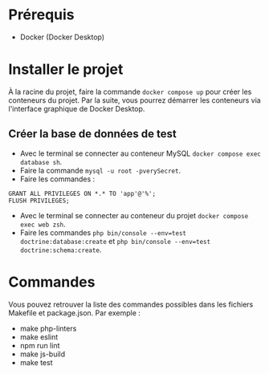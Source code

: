 # Prérequis

- Docker (Docker Desktop)

# Installer le projet

À la racine du projet, faire la commande `docker compose up` pour créer les conteneurs du projet. Par la suite, vous pourrez démarrer les conteneurs via l'interface graphique de Docker Desktop.

## Créer la base de données de test

- Avec le terminal se connecter au conteneur MySQL `docker compose exec database sh`.
- Faire la commande `mysql -u root -pverySecret`.
- Faire les commandes :

```
GRANT ALL PRIVILEGES ON *.* TO 'app'@'%';
FLUSH PRIVILEGES;
```

- Avec le terminal se connecter au conteneur du projet `docker compose exec web zsh`.
- Faire les commandes `php bin/console --env=test doctrine:database:create` et `php bin/console --env=test doctrine:schema:create`.

# Commandes

Vous pouvez retrouver la liste des commandes possibles dans les fichiers Makefile et package.json. Par exemple :

- make php-linters
- make eslint
- npm run lint
- make js-build
- make test